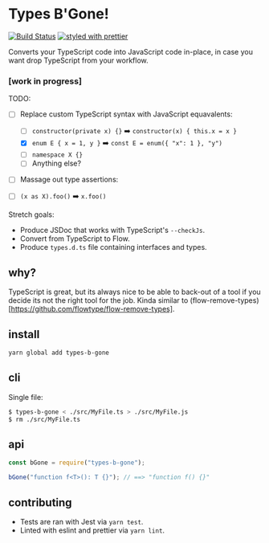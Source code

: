 # Types B'Gone!
[![Build Status](https://travis-ci.org/azz/types-b-gone.svg?branch=master)](https://travis-ci.org/azz/types-b-gone)
[![styled with prettier](https://img.shields.io/badge/styled_with-prettier-ff69b4.svg)](https://github.com/prettier/prettier)


Converts your TypeScript code into JavaScript code in-place, in case you want drop TypeScript from your workflow.

### [work in progress]

TODO:
- [ ] Replace custom TypeScript syntax with JavaScript equavalents:

  - [ ] `constructor(private x) {}` :arrow_right: `constructor(x) { this.x = x }`
  - [x] `enum E { x = 1, y }` :arrow_right: `const E = enum({ "x": 1 }, "y")`
  - [ ] `namespace X {}`
  - [ ] Anything else?

- [ ]  Massage out type assertions:

  - [ ] `(x as X).foo()` :arrow_right: `x.foo()`

Stretch goals:

- Produce JSDoc that works with TypeScript's `--checkJs`.
- Convert from TypeScript to Flow.
- Produce `types.d.ts` file containing interfaces and types.

## why?

TypeScript is great, but its always nice to be able to back-out of a tool if you decide its not the right tool for the job. Kinda similar to (flow-remove-types)[https://github.com/flowtype/flow-remove-types].

## install

```bash
yarn global add types-b-gone
```
## cli

Single file:

```bash
$ types-b-gone < ./src/MyFile.ts > ./src/MyFile.js
$ rm ./src/MyFile.ts
```

## api

```js
const bGone = require("types-b-gone");

bGone("function f<T>(): T {}"); // ==> "function f() {}"
```

## contributing

* Tests are ran with Jest via `yarn test`.
* Linted with eslint and prettier via `yarn lint`.
